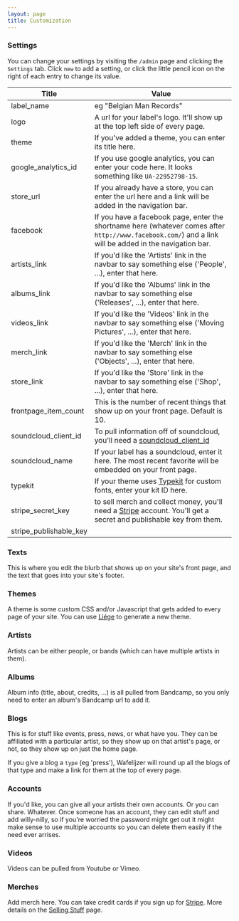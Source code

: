 ```yaml
---
layout: page
title: Customization
---
```


### Settings

You can change your settings by visiting the `/admin` page and clicking the `Settings` tab. Click `new` to add a setting, or click the little pencil icon on the right of each entry to change its value.

Title 					| Value
------------------------|-----------------------------------
label_name				| eg "Belgian Man Records"
logo					| A url for your label's logo. It'll show up at the top left side of every page.
theme 					| If you've added a theme, you can enter its title here.
google_analytics_id	| If you use google analytics, you can enter your code here. It looks something like `UA-22952798-15`.
store_url				| If you already have a store, you can enter the url here and a link will be added in the navigation bar.
facebook				| If you have a facebook page, enter the shortname here (whatever comes after `http://www.facebook.com/`) and a link will be added in the navigation bar.
artists_link    | If you'd like the 'Artists' link in the navbar to say something else ('People', ...), enter that here.
albums_link    | If you'd like the 'Albums' link in the navbar to say something else ('Releases', ...), enter that here.
videos_link    | If you'd like the 'Videos' link in the navbar to say something else ('Moving Pictures', ...), enter that here.
merch_link    | If you'd like the 'Merch' link in the navbar to say something else ('Objects', ...), enter that here.
store_link    | If you'd like the 'Store' link in the navbar to say something else ('Shop', ...), enter that here.
frontpage_item_count	| This is the number of recent things that show up on your front page. Default is 10.
soundcloud_client_id	| To pull information off of soundcloud, you'll need a [soundcloud_client_id](http://soundcloud.com/you/apps/new)
soundcloud_name			| If your label has a soundcloud, enter it here. The most recent favorite will be embedded on your front page.
typekit					| If your theme uses [Typekit](https://typekit.com/) for custom fonts, enter your kit ID here.
stripe_secret_key		| to sell merch and collect money, you'll need a [Stripe](http://stripe.com) account. You'll get a secret and publishable key from them.
stripe_publishable_key	|

### Texts

This is where you edit the blurb that shows up on your site's front page, and the text that goes into your site's footer.

### Themes

A theme is some custom CSS and/or Javascript that gets added to every page of your site. You can use [Liége](/liege) to generate a new theme.

### Artists

Artists can be either people, or bands (which can have multiple artists in them).

### Albums

Album info (title, about, credits, ...) is all pulled from Bandcamp, so you only need to enter an album's Bandcamp url to add it.

### Blogs

This is for stuff like events, press, news, or what have you. They can be affiliated with a particular artist, so they show up on that artist's page, or not, so they show up on just the home page.

If you give a blog a `type` (eg 'press'), Wafelijzer will round up all the blogs of that type and make a link for them at the top of every page.

### Accounts

If you'd like, you can give all your artists their own accounts. Or you can share. Whatever. Once someone has an account, they can edit stuff and add willy-nilly, so if you're worried the password might get out it might make sense to use multiple accounts so you can delete them easily if the need ever arrises.

### Videos

Videos can be pulled from Youtube or Vimeo.

### Merches

Add merch here. You can take credit cards if you sign up for [Stripe](https://stripe.com). More details on the [Selling Stuff](/selling) page.
